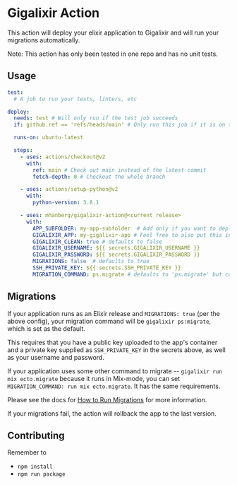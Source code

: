 # Gigalixir Action

This action will deploy your elixir application to Gigalixir and will run your migrations automatically.

Note: This action has only been tested in one repo and has no unit tests.

## Usage

```yaml
test:
  # A job to run your tests, linters, etc

deploy:
  needs: test # Will only run if the test job succeeds
  if: github.ref == 'refs/heads/main' # Only run this job if it is on the main branch

  runs-on: ubuntu-latest

  steps:
    - uses: actions/checkout@v2
      with:
        ref: main # Check out main instead of the latest commit
        fetch-depth: 0 # Checkout the whole branch

    - uses: actions/setup-python@v2
      with:
        python-version: 3.8.1

    - uses: mhanberg/gigalixir-action@<current release>
      with:
        APP_SUBFOLDER: my-app-subfolder  # Add only if you want to deploy an app that is not at the root of your repository
        GIGALIXIR_APP: my-gigalixir-app # Feel free to also put this in your secrets
        GIGALIXIR_CLEAN: true # defaults to false
        GIGALIXIR_USERNAME: ${{ secrets.GIGALIXIR_USERNAME }}
        GIGALIXIR_PASSWORD: ${{ secrets.GIGALIXIR_PASSWORD }}
        MIGRATIONS: false  # defaults to true
        SSH_PRIVATE_KEY: ${{ secrets.SSH_PRIVATE_KEY }}
        MIGRATION_COMMAND: ps.migrate # defaults to 'ps.migrate' but could also be 'run mix ecto.migrate'. Add it to secrets if you like.
```

## Migrations

If your application runs as an Elixir release and `MIGRATIONS: true` (per the
above config), your migration command will be `gigalixir ps:migrate`, which is
set as the default.

This requires that you have a public key uploaded to the
app's container and a private key supplied as `SSH_PRIVATE_KEY` in the secrets
above, as well as your username and password.

If your application uses some other command to migrate -- `gigalixir run mix
ecto.migrate` because it runs in Mix-mode, you can set `MIGRATION_COMMAND: run
mix ecto.migrate`. It has the same requirements.

Please see the docs for [How to Run Migrations](https://gigalixir.readthedocs.io/en/latest/main.html#migrations) for more information.

If your migrations fail, the action will rollback the app to the last version.

## Contributing

Remember to

- `npm install`
- `npm run package`
